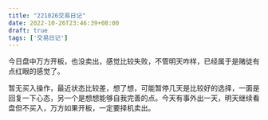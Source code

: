 ```yaml
---
title: "221026交易日记"
date: 2022-10-26T23:46:39+08:00
draft: true
tags: ['交易日记']
---
```


今日盘中万方开板，也没卖出，感觉比较失败，不管明天咋样，已经属于是赌徒有点红眼的感觉了。

暂无买入操作，最近状态比较差，想了想，可能暂停几天是比较好的选择，一面是回复一下心态，另一个是想想能够自我完善的点。今天有事外出一天，明天继续看盘但不买入，万方如果开板，一定要择机卖出。
